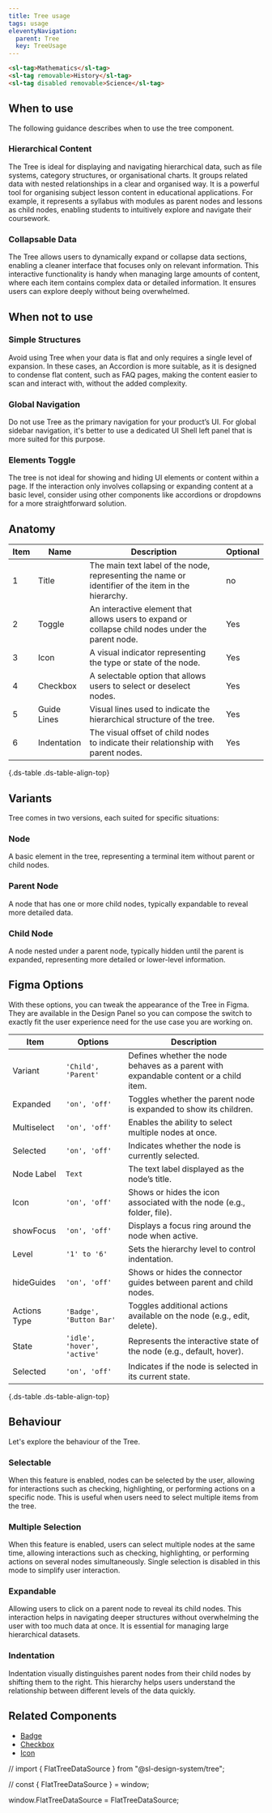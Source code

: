 ```yaml
---
title: Tree usage
tags: usage
eleventyNavigation:
  parent: Tree
  key: TreeUsage
---
```

<style>
.ds-example__tree {
  inline-size: 400px;
}
</style>
<section class="no-heading">

<div class="ds-example">
<div class="ds-example__tree">
<sl-tree id="tree" aria-label="Tree label"></sl-tree>
</div>
</div>

<div class="ds-code">

  ```html
<sl-tag>Mathematics</sl-tag>
<sl-tag removable>History</sl-tag>
<sl-tag disabled removable>Science</sl-tag>
  ```

</div>
</section>

<section>

## When to use
The following guidance describes when to use the tree component.

### Hierarchical Content
The Tree is ideal for displaying and navigating hierarchical data, such as file systems, category structures, or organisational charts. It groups related data with nested relationships in a clear and organised way. It is a powerful tool for organising subject lesson content in educational applications. For example, it represents a syllabus with modules as parent nodes and lessons as child nodes, enabling students to intuitively explore and navigate their coursework. 

### Collapsable Data
The Tree allows users to dynamically expand or collapse data sections, enabling a cleaner interface that focuses only on relevant information. This interactive functionality is handy when managing large amounts of content, where each item contains complex data or detailed information. It ensures users can explore deeply without being overwhelmed.

</section>


<section>

## When not to use

### Simple Structures
Avoid using Tree when your data is flat and only requires a single level of expansion. In these cases, an Accordion is more suitable, as it is designed to condense flat content, such as FAQ pages, making the content easier to scan and interact with, without the added complexity.

### Global Navigation
Do not use Tree as the primary navigation for your product’s UI. For global sidebar navigation, it's better to use a dedicated UI Shell left panel that is more suited for this purpose.

### Elements Toggle
The tree is not ideal for showing and hiding UI elements or content within a page. If the interaction only involves collapsing or expanding content at a basic level, consider using other components like accordions or dropdowns for a more straightforward solution.

</section>


<section>

## Anatomy

|Item|Name|Description|Optional|
|-|-|-|-|
|1|Title|The main text label of the node, representing the name or identifier of the item in the hierarchy.|no|
|2|Toggle|An interactive element that allows users to expand or collapse child nodes under the parent node.|Yes|
|3|Icon|A visual indicator representing the type or state of the node.|Yes|
|4|Checkbox|A selectable option that allows users to select or deselect nodes.|Yes|
|5|Guide Lines|Visual lines used to indicate the hierarchical structure of the tree.|Yes|
|6|Indentation|The visual offset of child nodes to indicate their relationship with parent nodes.|Yes|

{.ds-table .ds-table-align-top}

</section>


<section>

## Variants
Tree comes in two versions, each suited for specific situations:

### Node
A basic element in the tree, representing a terminal item without parent or child nodes.

### Parent Node
A node that has one or more child nodes, typically expandable to reveal more detailed data.

### Child Node
A node nested under a parent node, typically hidden until the parent is expanded, representing more detailed or lower-level information.

</section>


<section>

## Figma Options
With these options, you can tweak the appearance of the Tree in Figma. They are available in the Design Panel so you can compose the switch to exactly fit the user experience need for the use case you are working on.

|Item|Options|Description|
|-|-|-|
|Variant|`'Child', 'Parent'`|Defines whether the node behaves as a parent with expandable content or a child item.|
|Expanded|`'on', 'off'`|Toggles whether the parent node is expanded to show its children.|
|Multiselect|`'on', 'off'`|Enables the ability to select multiple nodes at once.|
|Selected|`'on', 'off'`|Indicates whether the node is currently selected.|
|Node Label|`Text`|The text label displayed as the node’s title.|
|Icon|`'on', 'off'`|Shows or hides the icon associated with the node (e.g., folder, file).|
|showFocus|`'on', 'off'`|Displays a focus ring around the node when active.|
|Level|`'1' to '6'`|Sets the hierarchy level to control indentation.|
|hideGuides|`'on', 'off'`|Shows or hides the connector guides between parent and child nodes.|
|Actions Type|`'Badge', 'Button Bar'`|Toggles additional actions available on the node (e.g., edit, delete).|
|State|`'idle', 'hover', 'active'`|Represents the interactive state of the node (e.g., default, hover).|
|Selected|`'on', 'off'`|Indicates if the node is selected in its current state.|

{.ds-table .ds-table-align-top}

</section>


<section>

## Behaviour
Let's explore the behaviour of the Tree.

### Selectable
When this feature is enabled, nodes can be selected by the user, allowing for interactions such as checking, highlighting, or performing actions on a specific node. This is useful when users need to select multiple items from the tree.

### Multiple Selection
When this feature is enabled, users can select multiple nodes at the same time, allowing interactions such as checking, highlighting, or performing actions on several nodes simultaneously. Single selection is disabled in this mode to simplify user interaction.

### Expandable
Allowing users to click on a parent node to reveal its child nodes. This interaction helps in navigating deeper structures without overwhelming the user with too much data at once. It is essential for managing large hierarchical datasets.

### Indentation
Indentation visually distinguishes parent nodes from their child nodes by shifting them to the right. This hierarchy helps users understand the relationship between different levels of the data quickly.

</section>


<section>

## Related Components

- [Badge](/categories/components/badge/usage)
- [Checkbox](/categories/components/checkbox/usage)
- [Icon](/categories/components/icon/usage)

</section>

// import { FlatTreeDataSource } from "@sl-design-system/tree";

// const { FlatTreeDataSource } = window;

[//]: # (    scopedElements = {)

[//]: # (      'sl-button': Button,)

[//]: # (      'sl-button-bar': ButtonBar,)

[//]: # (      'sl-icon': Icon)

[//]: # (    };)


window.FlatTreeDataSource = FlatTreeDataSource;

[//]: # (<script type="module">)

[//]: # ()
[//]: # ()
[//]: # (const tree = document.querySelector&#40;"#tree"&#41;;)

[//]: # (let dataSource;)

[//]: # (let renderer;)

[//]: # (let scopedElements;)

[//]: # ()
[//]: # (const flatData = [)

[//]: # (  {)

[//]: # (    id: 0,)

[//]: # (    expandable: true,)

[//]: # (    level: 0,)

[//]: # (    name: "textarea")

[//]: # (  },)

[//]: # (  {)

[//]: # (    id: 1,)

[//]: # (    expandable: false,)

[//]: # (    level: 1,)

[//]: # (    name: "package.json")

[//]: # (  },)

[//]: # (  {)

[//]: # (    id: 2,)

[//]: # (    expandable: true,)

[//]: # (    level: 0,)

[//]: # (    name: "tooltip")

[//]: # (  },)

[//]: # (  {)

[//]: # (    id: 3,)

[//]: # (    expandable: false,)

[//]: # (    level: 1,)

[//]: # (    name: "package.json")

[//]: # (  },)

[//]: # (  {)

[//]: # (    id: 4,)

[//]: # (    expandable: true,)

[//]: # (    level: 0,)

[//]: # (    name: "tree")

[//]: # (  },)

[//]: # (  {)

[//]: # (    id: 5,)

[//]: # (    expandable: true,)

[//]: # (    level: 1,)

[//]: # (    name: "src")

[//]: # (  },)

[//]: # (  {)

[//]: # (    id: 6,)

[//]: # (    expandable: false,)

[//]: # (    level: 2,)

[//]: # (    name: "flat-tree-model.ts")

[//]: # (  },)

[//]: # (  {)

[//]: # (    id: 7,)

[//]: # (    expandable: false,)

[//]: # (    level: 2,)

[//]: # (    name: "nested-tree-model.ts")

[//]: # (  },)

[//]: # (  {)

[//]: # (    id: 8,)

[//]: # (    expandable: false,)

[//]: # (    level: 2,)

[//]: # (    name: "tree-model.ts")

[//]: # (  },)

[//]: # (  {)

[//]: # (    id: 9,)

[//]: # (    expandable: false,)

[//]: # (    level: 2,)

[//]: # (    name: "tree-node.scss")

[//]: # (  },)

[//]: # (  {)

[//]: # (    id: 10,)

[//]: # (    expandable: false,)

[//]: # (    level: 2,)

[//]: # (    name: "tree-node.ts")

[//]: # (  },)

[//]: # (  {)

[//]: # (    id: 11,)

[//]: # (    expandable: false,)

[//]: # (    level: 2,)

[//]: # (    name: "tree.ts")

[//]: # (  },)

[//]: # (  {)

[//]: # (    id: 12,)

[//]: # (    expandable: false,)

[//]: # (    level: 2,)

[//]: # (    name: "utils.ts")

[//]: # (  },)

[//]: # (  {)

[//]: # (    id: 13,)

[//]: # (    expandable: false,)

[//]: # (    level: 1,)

[//]: # (    name: "index.ts")

[//]: # (  },)

[//]: # (  {)

[//]: # (    id: 14,)

[//]: # (    expandable: false,)

[//]: # (    level: 1,)

[//]: # (    name: "package.json")

[//]: # (  },)

[//]: # (  {)

[//]: # (    id: 15,)

[//]: # (    expandable: false,)

[//]: # (    level: 1,)

[//]: # (    name: "register.ts")

[//]: # (  },)

[//]: # (  {)

[//]: # (    id: 16,)

[//]: # (    expandable: false,)

[//]: # (    level: 0,)

[//]: # (    name: "eslint.config.mjs")

[//]: # (  },)

[//]: # (  {)

[//]: # (    id: 17,)

[//]: # (    expandable: false,)

[//]: # (    level: 0,)

[//]: # (    name: "stylelint.config.mjs")

[//]: # (  })

[//]: # (];)

[//]: # ()
[//]: # (  dataSource = new FlatTreeDataSource&#40;flatData, {)

[//]: # (      getIcon: &#40;{ name }, expanded&#41; => &#40;name.includes&#40;"."&#41; ? "far-file-lines" : `far-folder${expanded ? "-open" : ""}`&#41;,)

[//]: # (      getId: item => item.id,)

[//]: # (      getLabel: &#40;{ name }&#41; => name,)

[//]: # (      getLevel: &#40;{ level }&#41; => level,)

[//]: # (      isExpandable: &#40;{ expandable }&#41; => expandable,)

[//]: # (      isExpanded: &#40;{ name }&#41; => ["tree", "src"].includes&#40;name&#41;)

[//]: # (    }&#41;;)

[//]: # ()
[//]: # (    renderer = node => {)

[//]: # (      const icon = node.label.includes&#40;"."&#41; ? "far-file-lines" : `far-folder${node.expanded ? "-open" : ""}`;)

[//]: # ()
[//]: # (      const onClickEdit = &#40;event&#41; => {)

[//]: # (        event.stopPropagation&#40;&#41;;)

[//]: # (      };)

[//]: # ()
[//]: # (      const onClickRemove = &#40;event&#41; => {)

[//]: # (        event.stopPropagation&#40;&#41;;)

[//]: # (      };)

[//]: # ()
[//]: # (      return html`)

[//]: # (        ${icon ? html`<sl-icon size="sm" .name=${icon}></sl-icon>` : nothing})

[//]: # (        <span>${node.label}</span>)

[//]: # ()
[//]: # (        <sl-button fill="ghost" size="sm" slot="actions" @click=${onClickEdit} aria-label="Edit">)

[//]: # (          <sl-icon name="far-pen"></sl-icon>)

[//]: # (        </sl-button>)

[//]: # (        <sl-button fill="ghost" size="sm" slot="actions" @click=${onClickRemove} aria-label="Remove">)

[//]: # (          <sl-icon name="far-trash"></sl-icon>)

[//]: # (        </sl-button>)

[//]: # (      `;)

[//]: # (    };)

[//]: # ()
[//]: # (if &#40;tree&#41; {)

[//]: # (  tree.dataSource = dataSource;)

[//]: # (  tree.renderer = renderer;)

[//]: # (  tree.scopedElements = scopedElements;)

[//]: # (})

[//]: # ()
[//]: # (console.log&#40;"treee before raf", tree, tree?.scopedElements&#41;;)

[//]: # ()
[//]: # (requestAnimationFrame&#40;&#40;&#41; => {)

[//]: # ()
[//]: # (const flatData = [)

[//]: # (  {)

[//]: # (    id: 0,)

[//]: # (    expandable: true,)

[//]: # (    level: 0,)

[//]: # (    name: "textarea")

[//]: # (  },)

[//]: # (  {)

[//]: # (    id: 1,)

[//]: # (    expandable: false,)

[//]: # (    level: 1,)

[//]: # (    name: "package.json")

[//]: # (  },)

[//]: # (  {)

[//]: # (    id: 2,)

[//]: # (    expandable: true,)

[//]: # (    level: 0,)

[//]: # (    name: "tooltip")

[//]: # (  },)

[//]: # (  {)

[//]: # (    id: 3,)

[//]: # (    expandable: false,)

[//]: # (    level: 1,)

[//]: # (    name: "package.json")

[//]: # (  },)

[//]: # (  {)

[//]: # (    id: 4,)

[//]: # (    expandable: true,)

[//]: # (    level: 0,)

[//]: # (    name: "tree")

[//]: # (  },)

[//]: # (  {)

[//]: # (    id: 5,)

[//]: # (    expandable: true,)

[//]: # (    level: 1,)

[//]: # (    name: "src")

[//]: # (  },)

[//]: # (  {)

[//]: # (    id: 6,)

[//]: # (    expandable: false,)

[//]: # (    level: 2,)

[//]: # (    name: "flat-tree-model.ts")

[//]: # (  },)

[//]: # (  {)

[//]: # (    id: 7,)

[//]: # (    expandable: false,)

[//]: # (    level: 2,)

[//]: # (    name: "nested-tree-model.ts")

[//]: # (  },)

[//]: # (  {)

[//]: # (    id: 8,)

[//]: # (    expandable: false,)

[//]: # (    level: 2,)

[//]: # (    name: "tree-model.ts")

[//]: # (  },)

[//]: # (  {)

[//]: # (    id: 9,)

[//]: # (    expandable: false,)

[//]: # (    level: 2,)

[//]: # (    name: "tree-node.scss")

[//]: # (  },)

[//]: # (  {)

[//]: # (    id: 10,)

[//]: # (    expandable: false,)

[//]: # (    level: 2,)

[//]: # (    name: "tree-node.ts")

[//]: # (  },)

[//]: # (  {)

[//]: # (    id: 11,)

[//]: # (    expandable: false,)

[//]: # (    level: 2,)

[//]: # (    name: "tree.ts")

[//]: # (  },)

[//]: # (  {)

[//]: # (    id: 12,)

[//]: # (    expandable: false,)

[//]: # (    level: 2,)

[//]: # (    name: "utils.ts")

[//]: # (  },)

[//]: # (  {)

[//]: # (    id: 13,)

[//]: # (    expandable: false,)

[//]: # (    level: 1,)

[//]: # (    name: "index.ts")

[//]: # (  },)

[//]: # (  {)

[//]: # (    id: 14,)

[//]: # (    expandable: false,)

[//]: # (    level: 1,)

[//]: # (    name: "package.json")

[//]: # (  },)

[//]: # (  {)

[//]: # (    id: 15,)

[//]: # (    expandable: false,)

[//]: # (    level: 1,)

[//]: # (    name: "register.ts")

[//]: # (  },)

[//]: # (  {)

[//]: # (    id: 16,)

[//]: # (    expandable: false,)

[//]: # (    level: 0,)

[//]: # (    name: "eslint.config.mjs")

[//]: # (  },)

[//]: # (  {)

[//]: # (    id: 17,)

[//]: # (    expandable: false,)

[//]: # (    level: 0,)

[//]: # (    name: "stylelint.config.mjs")

[//]: # (  })

[//]: # (];)

[//]: # ()
[//]: # (  dataSource = new FlatTreeDataSource&#40;flatData, {)

[//]: # (      getIcon: &#40;{ name }, expanded&#41; => &#40;name.includes&#40;"."&#41; ? "far-file-lines" : `far-folder${expanded ? "-open" : ""}`&#41;,)

[//]: # (      getId: item => item.id,)

[//]: # (      getLabel: &#40;{ name }&#41; => name,)

[//]: # (      getLevel: &#40;{ level }&#41; => level,)

[//]: # (      isExpandable: &#40;{ expandable }&#41; => expandable,)

[//]: # (      isExpanded: &#40;{ name }&#41; => ["tree", "src"].includes&#40;name&#41;)

[//]: # (    }&#41;;)

[//]: # ()
[//]: # (    renderer = node => {)

[//]: # (      const icon = node.label.includes&#40;"."&#41; ? "far-file-lines" : `far-folder${node.expanded ? "-open" : ""}`;)

[//]: # ()
[//]: # (      const onClickEdit = &#40;event&#41; => {)

[//]: # (        event.stopPropagation&#40;&#41;;)

[//]: # (      };)

[//]: # ()
[//]: # (      const onClickRemove = &#40;event&#41; => {)

[//]: # (        event.stopPropagation&#40;&#41;;)

[//]: # (      };)

[//]: # ()
[//]: # (      return html`)

[//]: # (        ${icon ? html`<sl-icon size="sm" .name=${icon}></sl-icon>` : nothing})

[//]: # (        <span>${node.label}</span>)

[//]: # ()
[//]: # (        <sl-button fill="ghost" size="sm" slot="actions" @click=${onClickEdit} aria-label="Edit">)

[//]: # (          <sl-icon name="far-pen"></sl-icon>)

[//]: # (        </sl-button>)

[//]: # (        <sl-button fill="ghost" size="sm" slot="actions" @click=${onClickRemove} aria-label="Remove">)

[//]: # (          <sl-icon name="far-trash"></sl-icon>)

[//]: # (        </sl-button>)

[//]: # (      `;)

[//]: # (    };)

[//]: # ()
[//]: # (if &#40;tree&#41; {)

[//]: # (  tree.dataSource = dataSource;)

[//]: # (  tree.renderer = renderer;)

[//]: # (  tree.scopedElements = scopedElements;)

[//]: # (})

[//]: # ()
[//]: # (console.log&#40;"tree in raf", tree&#41;;)

[//]: # ()
[//]: # (}&#41;;)

[//]: # (</script>)


<script type="module">
  const tree = document.querySelector('#tree');
  if (!tree) {
    console.warn('sl-tree element with id \`tree\` not found');
  } else {
    const flatData2 = [
      { id: 0, expandable: true, level: 0, name: 'textarea' },
      { id: 1, expandable: false, level: 1, name: 'package.json' },
      { id: 2, expandable: true, level: 0, name: 'tooltip' },
      { id: 3, expandable: false, level: 1, name: 'package.json' },
      { id: 4, expandable: true, level: 0, name: 'tree' },
      { id: 5, expandable: true, level: 1, name: 'src' },
      { id: 6, expandable: false, level: 2, name: 'flat-tree-model.ts' },
      { id: 7, expandable: false, level: 2, name: 'nested-tree-model.ts' },
      { id: 8, expandable: false, level: 2, name: 'tree-model.ts' },
      { id: 9, expandable: false, level: 2, name: 'tree-node.scss' },
      { id: 10, expandable: false, level: 2, name: 'tree-node.ts' },
      { id: 11, expandable: false, level: 2, name: 'tree.ts' },
      { id: 12, expandable: false, level: 2, name: 'utils.ts' },
      { id: 13, expandable: false, level: 1, name: 'index.ts' },
      { id: 14, expandable: false, level: 1, name: 'package.json' },
      { id: 15, expandable: false, level: 1, name: 'register.ts' },
      { id: 16, expandable: false, level: 0, name: 'eslint.config.mjs' },
      { id: 17, expandable: false, level: 0, name: 'stylelint.config.mjs' }
    ];

const flatData = [
  { id: 0, expandable: true, level: 0, name: 'Mathematics' },
  { id: 1, expandable: true, level: 1, name: 'Algebra' },
  { id: 2, expandable: false, level: 2, name: 'Lesson 1 - Linear equations.md' },
  { id: 3, expandable: false, level: 2, name: 'Lesson 2 - Quadratic equations.md' },
  { id: 4, expandable: true, level: 1, name: 'Geometry' },
  { id: 5, expandable: false, level: 2, name: 'Lesson 1 - Triangles.md' },
  { id: 6, expandable: false, level: 2, name: 'Lesson 2 - Circles.md' },
  { id: 7, expandable: true, level: 0, name: 'Science' },
  { id: 8, expandable: true, level: 1, name: 'Physics' },
  { id: 9, expandable: false, level: 2, name: 'Lesson 1 - Motion.md' },
  { id: 10, expandable: false, level: 2, name: 'Lesson 2 - Forces.md' },
  { id: 11, expandable: true, level: 1, name: 'Chemistry' },
  { id: 12, expandable: false, level: 2, name: 'Lesson 1 - Atoms.md' },
  { id: 13, expandable: false, level: 2, name: 'Lesson 2 - Reactions.md' },
  { id: 14, expandable: true, level: 0, name: 'History' },
  { id: 15, expandable: true, level: 1, name: 'Ancient Civilizations' },
  { id: 16, expandable: false, level: 2, name: 'Egypt.md' },
  { id: 17, expandable: false, level: 2, name: 'Rome.md' },
  { id: 18, expandable: true, level: 1, name: 'Modern History' },
  { id: 19, expandable: false, level: 2, name: 'World War I.md' },
  { id: 20, expandable: false, level: 2, name: 'World War II.md' }
];

    const dataSource = new FlatTreeDataSource(flatData, {
      getIcon: ({ name }, expanded) =>
        name.includes('.') ? 'far-file-lines' : `far-folder${expanded ? '-open' : ''}`,
      getId: (item) => item.id,
      getLabel: ({ name }) => name,
      getLevel: ({ level }) => level,
      isExpandable: ({ expandable }) => expandable,
      isExpanded: ({ name }) => ['tree', 'src'].includes(name),
      selects: 'single'
    });

    const renderer = (node) => {
      const frag = document.createDocumentFragment();

      const iconName = node.label.includes('.')
        ? 'far-file-lines'
        : `far-folder${node.expanded ? '-open' : ''}`;
      if (iconName) {
        const iconEl = document.createElement('sl-icon');
        iconEl.setAttribute('size', 'sm');
        iconEl.name = iconName;
        frag.appendChild(iconEl);
      }

      const label = document.createElement('span');
      label.textContent = node.label;
      frag.appendChild(label);

      const editBtn = document.createElement('sl-button');
      editBtn.setAttribute('fill', 'ghost');
      editBtn.setAttribute('size', 'sm');
      editBtn.setAttribute('slot', 'actions');
      editBtn.setAttribute('aria-label', 'Edit');
      editBtn.addEventListener('click', (e) => {
        e.stopPropagation();
        console.log('Edit', node);
      });
      const editIcon = document.createElement('sl-icon');
      editIcon.name = 'far-pen';
      editBtn.appendChild(editIcon);
      frag.appendChild(editBtn);

      const removeBtn = document.createElement('sl-button');
      removeBtn.setAttribute('fill', 'ghost');
      removeBtn.setAttribute('size', 'sm');
      removeBtn.setAttribute('slot', 'actions');
      removeBtn.setAttribute('aria-label', 'Remove');
      removeBtn.addEventListener('click', (e) => {
        e.stopPropagation();
        console.log('Remove', node);
      });
      const removeIcon = document.createElement('sl-icon');
      removeIcon.name = 'far-trash';
      removeBtn.appendChild(removeIcon);
      frag.appendChild(removeBtn);

      return frag;
    };

    (async () => {
      await customElements.whenDefined('sl-tree');
      tree.dataSource = dataSource;
      tree.renderer = renderer;
    })();
  }
</script>